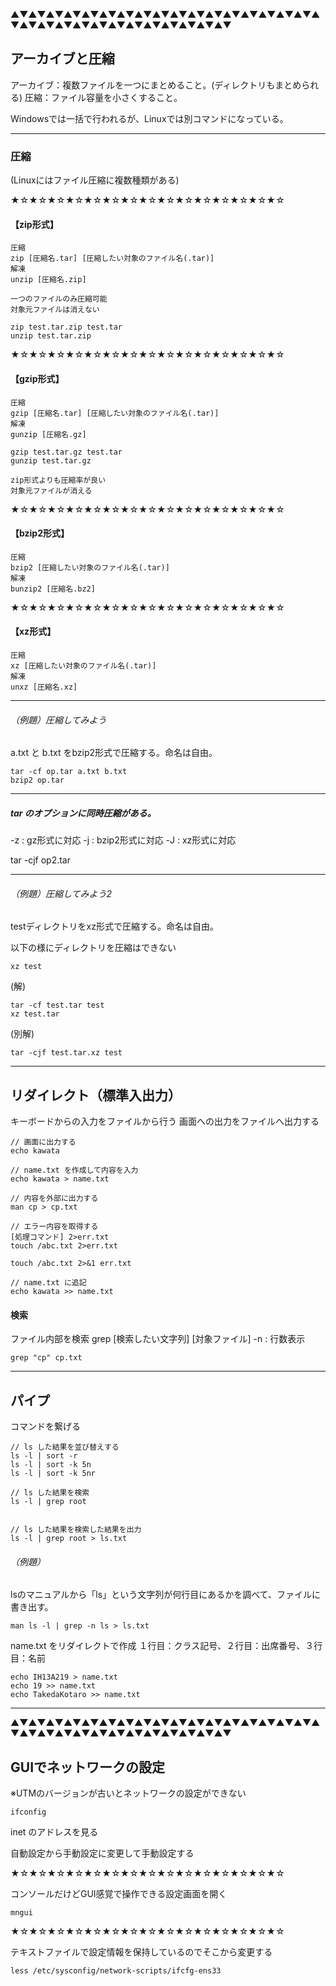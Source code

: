 ▲▼▲▼▲▼▲▼▲▼▲▼▲▼▲▼▲▼▲▼▲▼▲▼▲▼▲▼▲▼▲▼▲▼▲▼▲▼▲▼▲▼▲▼▲▼▲▼▲▼▲▼▲▼▲▼▲▼▲▼

## アーカイブと圧縮

アーカイブ：複数ファイルを一つにまとめること。(ディレクトリもまとめられる)
圧縮：ファイル容量を小さくすること。

Windowsでは一括で行われるが、Linuxでは別コマンドになっている。

***

### 圧縮
(Linuxにはファイル圧縮に複数種類がある)

★☆★☆★☆★☆★☆★☆★☆★☆★☆★☆★☆★☆★☆★☆★☆

#### 【zip形式】

```
圧縮
zip [圧縮名.tar] [圧縮したい対象のファイル名(.tar)]
解凍
unzip [圧縮名.zip]

一つのファイルのみ圧縮可能
対象元ファイルは消えない

zip test.tar.zip test.tar
unzip test.tar.zip
```

★☆★☆★☆★☆★☆★☆★☆★☆★☆★☆★☆★☆★☆★☆★☆

#### 【gzip形式】

```
圧縮
gzip [圧縮名.tar] [圧縮したい対象のファイル名(.tar)]
解凍
gunzip [圧縮名.gz]

gzip test.tar.gz test.tar
gunzip test.tar.gz

zip形式よりも圧縮率が良い
対象元ファイルが消える
```

★☆★☆★☆★☆★☆★☆★☆★☆★☆★☆★☆★☆★☆★☆★☆

#### 【bzip2形式】

```
圧縮
bzip2 [圧縮したい対象のファイル名(.tar)]
解凍
bunzip2 [圧縮名.bz2]
```

★☆★☆★☆★☆★☆★☆★☆★☆★☆★☆★☆★☆★☆★☆★☆

#### 【xz形式】

```
圧縮
xz [圧縮したい対象のファイル名(.tar)]
解凍
unxz [圧縮名.xz]
```

***

###### （例題）圧縮してみよう
a.txt と b.txt をbzip2形式で圧縮する。命名は自由。

```
tar -cf op.tar a.txt b.txt
bzip2 op.tar
```

***

##### tar のオプションに同時圧縮がある。

-z : gz形式に対応
-j : bzip2形式に対応
-J : xz形式に対応

tar -cjf op2.tar

***

###### （例題）圧縮してみよう2
testディレクトリをxz形式で圧縮する。命名は自由。

以下の様にディレクトリを圧縮はできない
```
xz test
```
(解)
```
tar -cf test.tar test
xz test.tar
```
(別解)
```
tar -cjf test.tar.xz test
```

***

## リダイレクト（標準入出力）

キーボードからの入力をファイルから行う
画面への出力をファイルへ出力する

```
// 画面に出力する
echo kawata

// name.txt を作成して内容を入力
echo kawata > name.txt

// 内容を外部に出力する
man cp > cp.txt

// エラー内容を取得する
[処理コマンド] 2>err.txt
touch /abc.txt 2>err.txt

touch /abc.txt 2>&1 err.txt

// name.txt に追記
echo kawata >> name.txt

```

#### 検索

ファイル内部を検索
grep [検索したい文字列] [対象ファイル]
-n : 行数表示

```
grep "cp" cp.txt
```

***

## パイプ
コマンドを繋げる

```
// ls した結果を並び替えする
ls -l | sort -r
ls -l | sort -k 5n
ls -l | sort -k 5nr

// ls した結果を検索
ls -l | grep root


// ls した結果を検索した結果を出力
ls -l | grep root > ls.txt

```

###### （例題）
lsのマニュアルから「ls」という文字列が何行目にあるかを調べて、ファイルに書き出す。

```
man ls -l | grep -n ls > ls.txt
```

name.txt をリダイレクトで作成
１行目：クラス記号、２行目：出席番号、３行目：名前
```
echo IH13A219 > name.txt
echo 19 >> name.txt
echo TakedaKotaro >> name.txt
```

***

▲▼▲▼▲▼▲▼▲▼▲▼▲▼▲▼▲▼▲▼▲▼▲▼▲▼▲▼▲▼▲▼▲▼▲▼▲▼▲▼▲▼▲▼▲▼▲▼▲▼▲▼▲▼▲▼▲▼▲▼

## GUIでネットワークの設定

※UTMのバージョンが古いとネットワークの設定ができない

```
ifconfig
```
inet のアドレスを見る

自動設定から手動設定に変更して手動設定する

★☆★☆★☆★☆★☆★☆★☆★☆★☆★☆★☆★☆★☆★☆★☆

コンソールだけどGUI感覚で操作できる設定画面を開く
```
mngui
```

★☆★☆★☆★☆★☆★☆★☆★☆★☆★☆★☆★☆★☆★☆★☆

テキストファイルで設定情報を保持しているのでそこから変更する
```
less /etc/sysconfig/network-scripts/ifcfg-ens33
```

